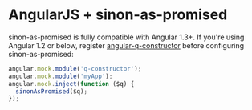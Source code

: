 # AngularJS + sinon-as-promised

sinon-as-promised is fully compatible with Angular 1.3+. If you're using Angular 1.2 or below, register [angular-q-constructor](https://github.com/bendrucker/angular-q-constructor) before configuring sinon-as-promised:

```js
angular.mock.module('q-constructor');
angular.mock.module('myApp');
angular.mock.inject(function ($q) {
  sinonAsPromised($q);
});
```
